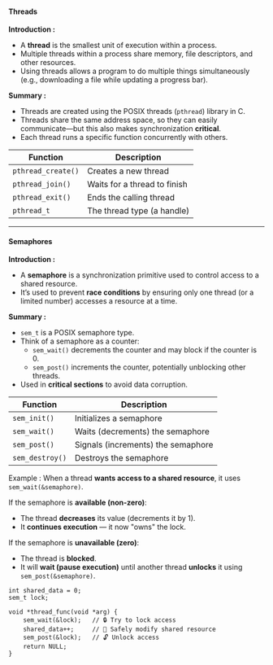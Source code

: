 #### Threads 

**Introduction :**
- A **thread** is the smallest unit of execution within a process.
- Multiple threads within a process share memory, file descriptors, and other resources.
- Using threads allows a program to do multiple things simultaneously (e.g., downloading a file while updating a progress bar).

**Summary :**
- Threads are created using the POSIX threads (`pthread`) library in C.
- Threads share the same address space, so they can easily communicate—but this also makes synchronization **critical**.
- Each thread runs a specific function concurrently with others.

|Function|Description|
|---|---|
|`pthread_create()`|Creates a new thread|
|`pthread_join()`|Waits for a thread to finish|
|`pthread_exit()`|Ends the calling thread|
|`pthread_t`|The thread type (a handle)|



---
#### Semaphores

**Introduction :**
- A **semaphore** is a synchronization primitive used to control access to a shared resource.
- It’s used to prevent **race conditions** by ensuring only one thread (or a limited number) accesses a resource at a time.

**Summary :**
- `sem_t` is a POSIX semaphore type.
- Think of a semaphore as a counter:
    - `sem_wait()` decrements the counter and may block if the counter is 0.
    - `sem_post()` increments the counter, potentially unblocking other threads.
- Used in **critical sections** to avoid data corruption.

|Function|Description|
|---|---|
|`sem_init()`|Initializes a semaphore|
|`sem_wait()`|Waits (decrements) the semaphore|
|`sem_post()`|Signals (increments) the semaphore|
|`sem_destroy()`|Destroys the semaphore|

Example :
When a thread **wants access to a shared resource**, it uses `sem_wait(&semaphore)`.

If the semaphore is **available (non-zero)**:
- The thread **decreases** its value (decrements it by 1).
- It **continues execution** — it now "owns" the lock.

If the semaphore is **unavailable (zero)**:
- The thread is **blocked**.
- It will **wait (pause execution)** until another thread **unlocks** it using `sem_post(&semaphore)`.

```
int shared_data = 0;
sem_t lock;

void *thread_func(void *arg) {
    sem_wait(&lock);   // 🔒 Try to lock access
    shared_data++;     // 👷 Safely modify shared resource
    sem_post(&lock);   // 🔓 Unlock access
    return NULL;
}
```
